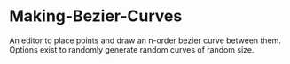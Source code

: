 # Making-Bezier-Curves
An editor to place points and draw an n-order bezier curve between them. Options exist to randomly generate random curves of random size.
